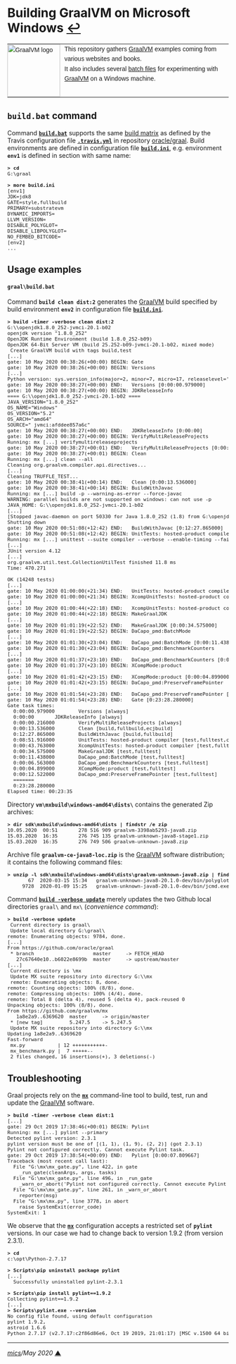 # <span id="top">Building GraalVM on Microsoft Windows</span> <span style="size:30%;"><a href="README.md">↩</a></span>

<table style="font-family:Helvetica,Arial;font-size:14px;line-height:1.6;">
  <tr>
  <td style="border:0;padding:0 10px 0 0;min-width:120px;"><a href="https://www.graalvm.org/"><img src="https://www.graalvm.org/resources/img/graalvm.png" width="120" alt="GraalVM logo"/></a></td>
  <td style="border:0;padding:0;vertical-align:text-top;">This repository gathers <a href="https://www.graalvm.org/">GraalVM</a> examples coming from various websites and books.<br/>
  It also includes several <a href="https://en.wikibooks.org/wiki/Windows_Batch_Scripting">batch files</a> for experimenting with <a href="https://www.graalvm.org/">GraalVM</a> on a Windows machine.
  </td>
  </tr>
</table>

## `build.bat` command

Command [**`build.bat`**](bin/graal/build.bat) supports the same [build matrix][build_matrix] as defined by the Travis configuration file [**`.travis.yml`**][travis_yml] in repository [oracle/graal][oracle_graal].
Build environments are defined in configuration file [**`build.ini`**](bin/graal/build.ini), e.g. environment **`env1`** is defined in section with same name: 

<pre style="font-size:80%;">
<b>&gt; cd</b>
G:\graal
&nbsp;
<b>&gt; more build.ini</b>
[env1]
JDK=jdk8
GATE=style,fullbuild
PRIMARY=substratevm
DYNAMIC_IMPORTS=
LLVM_VERSION=
DISABLE_POLYGLOT=
DISABLE_LIBPOLYGLOT=
NO_FEMBED_BITCODE=
[env2]
...
</pre>

## <span id="usage_examples">Usage examples</span>

#### `graal\build.bat`

Command **`build clean dist:2`** generates the [GraalVM] build specified by build environment **`env2`** in configuration file [**`build.ini`**](bin/graal/build.ini).

<pre style="font-size:80%;">
<b>&gt; build -timer -verbose clean dist:2</b>
G:\\openjdk1.8.0_252-jvmci-20.1-b02
openjdk version "1.8.0_252"
OpenJDK Runtime Environment (build 1.8.0_252-b09)
OpenJDK 64-Bit Server VM (build 25.252-b09-jvmci-20.1-b02, mixed mode)
 Create GraalVM build with tags build,test
[...]
gate: 10 May 2020 00:38:26(+00:00) BEGIN: Gate
gate: 10 May 2020 00:38:26(+00:00) BEGIN: Versions
[...]
Python version: sys.version_info(major=2, minor=7, micro=17, releaselevel='final', serial=0)
gate: 10 May 2020 00:38:27(+00:00) END:   Versions [0:00:00.979000]
gate: 10 May 2020 00:38:27(+00:00) BEGIN: JDKReleaseInfo
==== G:\\openjdk1.8.0_252-jvmci-20.1-b02 ====
JAVA_VERSION="1.8.0_252"
OS_NAME="Windows"
OS_VERSION="5.2"
OS_ARCH="amd64"
SOURCE=" jvmci:afddee857a6c"
gate: 10 May 2020 00:38:27(+00:00) END:   JDKReleaseInfo [0:00:00]
gate: 10 May 2020 00:38:27(+00:00) BEGIN: VerifyMultiReleaseProjects
Running: mx [...] verifymultireleaseprojects
gate: 10 May 2020 00:38:27(+00:01) END:   VerifyMultiReleaseProjects [0:00:00.216000]
gate: 10 May 2020 00:38:27(+00:01) BEGIN: Clean
Running: mx [...] clean --all
Cleaning org.graalvm.compiler.api.directives...
[...]
Cleaning TRUFFLE_TEST...
gate: 10 May 2020 00:38:41(+00:14) END:   Clean [0:00:13.536000]
gate: 10 May 2020 00:38:41(+00:14) BEGIN: BuildWithJavac
Running: mx [...] build -p --warning-as-error --force-javac
WARNING: parallel builds are not supported on windows: can not use -p
JAVA_HOME: G:\\openjdk1.8.0_252-jvmci-20.1-b02
[...]
[Stopped javac-daemon on port 50330 for Java 1.8.0_252 (1.8) from G:\openjdk1.8.0_252-jvmci-20.1-b02]
Shutting down
gate: 10 May 2020 00:51:08(+12:42) END:   BuildWithJavac [0:12:27.865000]
gate: 10 May 2020 00:51:08(+12:42) BEGIN: UnitTests: hosted-product compiler
Running: mx [...] unittest --suite compiler --verbose --enable-timing --fail-fast -XX:-UseJVMCICompiler
[...]
JUnit version 4.12
[...]
org.graalvm.util.test.CollectionUtilTest finished 11.8 ms
Time: 470.271

OK (14248 tests)
[...]
gate: 10 May 2020 01:00:00(+21:34) END:   UnitTests: hosted-product compiler [0:08:51.916000]
gate: 10 May 2020 01:00:00(+21:34) BEGIN: XcompUnitTests: hosted-product compiler
[...]
gate: 10 May 2020 01:00:44(+22:18) END:   XcompUnitTests: hosted-product compiler [0:00:43.763000]
gate: 10 May 2020 01:00:44(+22:18) BEGIN: MakeGraalJDK
[...]
gate: 10 May 2020 01:01:19(+22:52) END:   MakeGraalJDK [0:00:34.575000]
gate: 10 May 2020 01:01:19(+22:52) BEGIN: DaCapo_pmd:BatchMode
[...]
gate: 10 May 2020 01:01:30(+23:04) END:   DaCapo_pmd:BatchMode [0:00:11.438000]
gate: 10 May 2020 01:01:30(+23:04) BEGIN: DaCapo_pmd:BenchmarkCounters
[...]
gate: 10 May 2020 01:01:37(+23:10) END:   DaCapo_pmd:BenchmarkCounters [0:00:06.563000]
gate: 10 May 2020 01:01:37(+23:10) BEGIN: XCompMode:product
[...]
gate: 10 May 2020 01:01:42(+23:15) END:   XCompMode:product [0:00:04.899000]
gate: 10 May 2020 01:01:42(+23:15) BEGIN: DaCapo_pmd:PreserveFramePointer
[...]
gate: 10 May 2020 01:01:54(+23:28) END:   DaCapo_pmd:PreserveFramePointer [0:00:12.522000]
gate: 10 May 2020 01:01:54(+23:28) END:   Gate [0:23:28.280000]
Gate task times:
  0:00:00.979000        Versions [always]
  0:00:00       JDKReleaseInfo [always]
  0:00:00.216000        VerifyMultiReleaseProjects [always]
  0:00:13.536000        Clean [build,fullbuild,ecjbuild]
  0:12:27.865000        BuildWithJavac [build,fullbuild]
  0:08:51.916000        UnitTests: hosted-product compiler [test,fulltest,coverage]
  0:00:43.763000        XcompUnitTests: hosted-product compiler [test,fulltest]
  0:00:34.575000        MakeGraalJDK [test,fulltest]
  0:00:11.438000        DaCapo_pmd:BatchMode [test,fulltest]
  0:00:06.563000        DaCapo_pmd:BenchmarkCounters [test,fulltest]
  0:00:04.899000        XCompMode:product [test,fulltest]
  0:00:12.522000        DaCapo_pmd:PreserveFramePointer [test,fulltest]
  =======
  0:23:28.280000
Elapsed time: 00:23:35
</pre>

Directory **`vm\mxbuild\windows-amd64\dists\`** contains the generated Zip archives:

<pre style="font-size:80%;">
<b>&gt; dir sdk\mxbuild\windows-amd64\dists | findstr /e zip</b>
10.05.2020  00:51       278 516 909 graalvm-3398ab5293-java8.zip
15.03.2020  16:35       276 745 135 graalvm-unknown-java8-stage1.zip
15.03.2020  16:35       276 749 506 graalvm-unknown-java8.zip
</pre>

Archive file **`graalvm-ce-java8-loc.zip`** is the [GraalVM] software distribution; it contains the following command files:

<pre style="font-size:80%;">
<b>&gt; unzip -l sdk\mxbuild\windows-amd64\dists\graalvm-unknown-java8.zip | findstr cmd</b>
       67  2020-03-15 15:34   graalvm-unknown-java8-20.1.0-dev/bin/polyglot.cmd
     9728  2020-01-09 15:25   graalvm-unknown-java8-20.1.0-dev/bin/jcmd.exe
</pre>

Command [**`build -verbose update`**](bin/graal/build.bat) merely updates the two Github local directories `graal\` and `mx\` (*convenience command*):

<pre style="font-size:80%;">
<b>&gt; build -verbose update</b>
 Current directory is graal\
 Update local directory G:\graal\
remote: Enumerating objects: 9784, done.
[...]
From https://github.com/oracle/graal
 * branch                    master     -> FETCH_HEAD
   27c67640e10..b6022e8699b  master     -> upstream/master
[...]
 Current directory is \mx
 Update MX suite repository into directory G:\\mx
 remote: Enumerating objects: 8, done.
remote: Counting objects: 100% (8/8), done.
remote: Compressing objects: 100% (4/4), done.
remote: Total 8 (delta 4), reused 5 (delta 4), pack-reused 0
Unpacking objects: 100% (8/8), done.
From https://github.com/graalvm/mx
   1a8e2a9..6369620  master     -> origin/master
 * [new tag]         5.247.5    -> 5.247.5
 Update MX suite repository into directory G:\\mx
Updating 1a8e2a9..6369620
Fast-forward
 mx.py           | 12 +++++++++++-
 mx_benchmark.py |  7 +++++--
 2 files changed, 16 insertions(+), 3 deletions(-)
</pre>

## Troubleshooting

Graal projects rely on the [**`mx`**][mx_cli] command-line tool to build, test, run and update the [GraalVM] software.

<pre style="font-size:80%;">
<b>&gt; build -timer -verbose clean dist:1</b>
[...]
gate: 29 Oct 2019 17:38:46(+00:01) BEGIN: Pylint
Running: mx [...] pylint --primary
Detected pylint version: 2.3.1
pylint version must be one of [(1, 1), (1, 9), (2, 2)] (got 2.3.1)
Pylint not configured correctly. Cannot execute Pylint task.
gate: 29 Oct 2019 17:38:54(+00:09) END:   Pylint [0:00:07.809667]
Traceback (most recent call last):
  File "G:\mx\mx_gate.py", line 422, in gate
    _run_gate(cleanArgs, args, tasks)
  File "G:\mx\mx_gate.py", line 496, in _run_gate
    _warn_or_abort('Pylint not configured correctly. Cannot execute Pylint task.', args.strict_mode)
  File "G:\mx\mx_gate.py", line 261, in _warn_or_abort
    reporter(msg)
  File "G:\mx\mx.py", line 3778, in abort
    raise SystemExit(error_code)
SystemExit: 1
</pre>

We observe that the [**`mx`**][mx_cli] configuration accepts a restricted set of **`pylint`** versions. In our case we had to change back to version 1.9.2 (from version 2.3.1).

<pre style="font-size:80%;">
<b>&gt; cd</b>
c:\opt\Python-2.7.17
&nbsp;
<b>&gt; Scripts\pip uninstall package pylint</b>
[...]
  Successfully uninstalled pylint-2.3.1
&nbsp;
<b>&gt; Scripts\pip install pylint==1.9.2</b>
Collecting pylint==1.9.2
[...]
<b>&gt; Scripts\pylint.exe --version</b>
No config file found, using default configuration
pylint 1.9.2,
astroid 1.6.6
Python 2.7.17 (v2.7.17:c2f86d86e6, Oct 19 2019, 21:01:17) [MSC v.1500 64 bit (AMD64)]
</pre>

<!--
## Footnotes

<a name="footnote_01">[1]</a> ***2 GraalVM editions*** [↩](#anchor_01)

<p style="margin:0 0 1em 20px;">
</p>
-->

***

*[mics](https://lampwww.epfl.ch/~michelou/)/May 2020* [**&#9650;**](#top)
<span id="bottom">&nbsp;</span>

<!-- link refs -->

[build_matrix]: https://docs.travis-ci.com/user/build-matrix/
[graalvm]: https://www.graalvm.org/
[mx_cli]: https://github.com/graalvm/mx
[oracle_graal]: https://github.com/oracle/graal
[travis_yml]: https://github.com/oracle/graal/blob/master/.travis.yml
